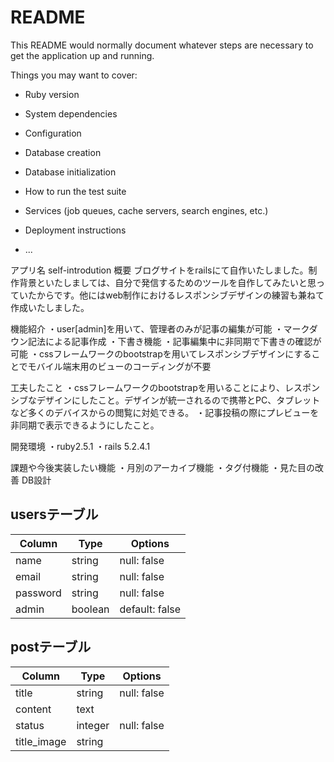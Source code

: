 # README

This README would normally document whatever steps are necessary to get the
application up and running.

Things you may want to cover:

* Ruby version

* System dependencies

* Configuration

* Database creation

* Database initialization

* How to run the test suite

* Services (job queues, cache servers, search engines, etc.)

* Deployment instructions

* ...


アプリ名
  self-introdution
概要
  ブログサイトをrailsにて自作いたしました。制作背景といたしましては、自分で発信するためのツールを自作してみたいと思っていたからです。他にはweb制作におけるレスポンシブデザインの練習も兼ねて作成いたしました。

機能紹介
  ・user[admin]を用いて、管理者のみが記事の編集が可能
  ・マークダウン記法による記事作成
  ・下書き機能
  ・記事編集中に非同期で下書きの確認が可能
  ・cssフレームワークのbootstrapを用いてレスポンシブデザインにすることでモバイル端末用のビューのコーディングが不要

  工夫したこと
    ・cssフレームワークのbootstrapを用いることにより、レスポンシブなデザインにしたこと。デザインが統一されるので携帯とPC、タブレットなど多くのデバイスからの閲覧に対処できる。
    ・記事投稿の際にプレビューを非同期で表示できるようにしたこと。

  開発環境
    ・ruby2.5.1
    ・rails 5.2.4.1


  課題や今後実装したい機能
    ・月別のアーカイブ機能
    ・タグ付機能
    ・見た目の改善
  DB設計

  ## usersテーブル

  |Column|Type|Options|
  |------|----|-------|
  |name|string|null: false|
  |email|string|null: false|
  |password|string|null: false|
  |admin|boolean|default: false|

  ## postテーブル
  |Column|Type|Options|
  |------|----|-------|
  |title|string|null: false
  |content|text|
  |status|integer|null: false|default: 0
  |title_image|string